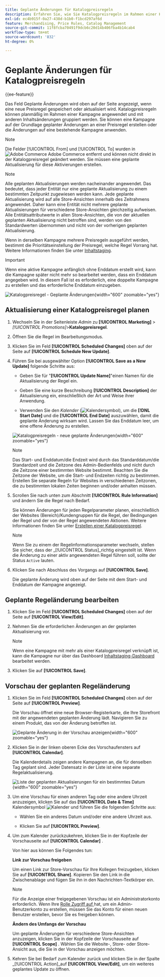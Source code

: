 ```yaml
---
title: Geplante Änderungen für Katalogpreisregeln
description: Erfahren Sie, wie Sie Katalogpreisregeln im Rahmen einer Kampagne planmäßig anwenden und mit anderen Inhaltsänderungen gruppieren können.
exl-id: ec4b915f-0a27-438d-b1b0-f1bcd297af6d
feature: Merchandising, Price Rules, Catalog Management
source-git-commit: 11f8fcba70491f9dcb6c20d14b406fba4b14cab4
workflow-type: tm+mt
source-wordcount: '832'
ht-degree: 0%

---
```


# Geplante Änderungen für Katalogpreisregeln

{{ee-feature}}

Das Feld Geplante Änderungen wird oben auf der Seite angezeigt, wenn eine neue Preisregel gespeichert oder aktualisiert wird. Katalogpreisregeln können planmäßig im Rahmen einer Kampagne angewendet und mit anderen Inhaltsänderungen gruppiert werden. Sie können eine Kampagne auf der Grundlage geplanter Änderungen an einer Preisregel erstellen oder die Änderungen auf eine bestehende Kampagne anwenden.

>[!NOTE]
>
>Die Felder [!UICONTROL From] und [!UICONTROL To] wurden in ![Adobe Commerce](../assets/adobe-logo.svg) Adobe Commerce entfernt und können nicht direkt in der Katalogpreisregel geändert werden. Sie müssen eine geplante Aktualisierung für diese Aktivierungen erstellen.

>[!NOTE]
>
>Alle geplanten Aktualisierungen werden nacheinander angewendet. Das bedeutet, dass jeder Entität nur eine geplante Aktualisierung zu einem bestimmten Zeitpunkt zugewiesen werden kann. Jede geplante Aktualisierung wird auf alle Store-Ansichten innerhalb des Zeitrahmens angewendet. Daher kann eine Entität nicht mehrere geplante Aktualisierungen für verschiedene Store-Ansichten gleichzeitig aufweisen. Alle Entitätsattributwerte in allen Store-Ansichten, die von der aktuellen geplanten Aktualisierung nicht betroffen sind, werden von den Standardwerten übernommen und nicht von der vorherigen geplanten Aktualisierung.

Wenn in derselben Kampagne mehrere Preisregeln ausgeführt werden, bestimmt die Prioritätseinstellung der Preisregel, welche Regel Vorrang hat. Weitere Informationen finden Sie unter [Inhaltstaging](../content-design/content-staging.md).

>[!IMPORTANT]
>
>Wenn eine aktive Kampagne anfänglich ohne Enddatum erstellt wird, kann die Kampagne später nicht mehr so bearbeitet werden, dass ein Enddatum angegeben wird. In diesem Fall ist es erforderlich, eine doppelte Kampagne zu erstellen und das erforderliche Enddatum einzugeben.

![Katalogpreisregel - Geplante Änderungen](./assets/price-rule-catalog-scheduled.png){width="600" zoomable="yes"}

## Aktualisierung einer Katalogpreisregel planen

1. Wechseln Sie in der Seitenleiste _Admin_ zu **[!UICONTROL Marketing]** > _[!UICONTROL Promotions]_>**Katalogpreisregel**.

1. Öffnen Sie die Regel im Bearbeitungsmodus.

1. Klicken Sie im Feld **[!UICONTROL Scheduled Changes]** oben auf der Seite auf **[!UICONTROL Schedule New Update]**.

1. Führen Sie bei ausgewählter Option **[!UICONTROL Save as a New Update]** folgende Schritte aus:

   - Geben Sie für &quot;**[!UICONTROL Update Name]**&quot;einen Namen für die Aktualisierung der Regel ein.

   - Geben Sie eine kurze Beschreibung **[!UICONTROL Description]** der Aktualisierung ein, einschließlich der Art und Weise ihrer Anwendung.

   - Verwenden Sie den _Kalender_ (![Kalendersymbol](../assets/icon-calendar.png)), um die **[!DNL Start Date]** und die **[!UICONTROL End Date]** auszuwählen, damit die geplante Änderung wirksam wird. Lassen Sie das Enddatum leer, um eine offene Änderung zu erstellen.

   ![Katalogpreisregeln - neue geplante Änderungen](./assets/price-rule-catalog-schedule-update.png){width="600" zoomable="yes"}

   >[!NOTE]
   >
   >Das Start- und Enddatum/die Endzeit wird durch das Standarddatum/die Standardzeit und die Zeitzone des Admin-Bedienfelds und nicht durch die Zeitzone einer bestimmten Website bestimmt. Beachten Sie die Zeitzone der Website, um die Start- und Endzeiten richtig zu bestimmen. Erstellen Sie separate Regeln für Websites in verschiedenen Zeitzonen, die zu bestimmten lokalen Zeiten beginnen und/oder anhalten müssen.

1. Scrollen Sie nach unten zum Abschnitt **[!UICONTROL Rule Information]** und ändern Sie die Regel nach Bedarf.

   Sie können Änderungen für jeden Regelparameter planen, einschließlich der Websites (Bereich)/Kundengruppen für die Regel, der Bedingungen der Regel und der von der Regel angewendeten Aktionen. Weitere Informationen finden Sie unter [Erstellen einer Katalogpreisregel](price-rules-catalog-create.md).

   >[!NOTE]
   >
   >Wenn Sie zu einem der Regelinformationsparameter wechseln, stellen Sie sicher, dass der _[!UICONTROL Status]_richtig eingestellt ist. Wenn die Änderung zu einer aktiv angewendeten Regel führen soll, sollte der Status `Active` lauten.

1. Klicken Sie nach Abschluss des Vorgangs auf **[!UICONTROL Save]**.

   Die geplante Änderung wird oben auf der Seite mit dem Start- und Enddatum der Kampagne angezeigt.

## Geplante Regeländerung bearbeiten

1. Klicken Sie im Feld **[!UICONTROL Scheduled Changes]** oben auf der Seite auf **[!UICONTROL View/Edit]**.

1. Nehmen Sie die erforderlichen Änderungen an der geplanten Aktualisierung vor.

   >[!NOTE]
   >
   >Wenn eine Kampagne mit mehr als einer Katalogpreisregel verknüpft ist, kann die Kampagne nur über das Dashboard [Inhaltstaging-Dashboard](../content-design/content-staging-dashboard.md) bearbeitet werden.

1. Klicken Sie auf **[!UICONTROL Save]**.

## Vorschau der geplanten Regeländerung

1. Klicken Sie im Feld **[!UICONTROL Scheduled Changes]** oben auf der Seite auf **[!UICONTROL Preview]**.

   Die Vorschau öffnet eine neue Browser-Registerkarte, die Ihre Storefront mit der angewendeten geplanten Änderung lädt. Navigieren Sie zu einem Produkt, das von der Änderung betroffen ist.

   ![Geplante Änderung in der Vorschau anzeigen](./assets/price-rule-catalog-scheduled-update-preview.png){width="600" zoomable="yes"}

1. Klicken Sie in der linken oberen Ecke des Vorschaufensters auf **[!UICONTROL Calendar]**.

   Die Kalenderdetails zeigen andere Kampagnen an, die für denselben Tag geplant sind. Jeder Datensatz in der Liste ist eine separate Regelaktualisierung.

   ![Liste der geplanten Aktualisierungen für ein bestimmtes Datum](./assets/price-rule-catalog-scheduled-preview-calendar.png){width="600" zoomable="yes"}

1. Um eine Vorschau für einen anderen Tag oder eine andere Uhrzeit anzuzeigen, klicken Sie auf das **[!UICONTROL Date & Time]** Kalendersymbol ![ Kalender ](../assets/icon-calendar.png) und führen Sie die folgenden Schritte aus:

   - Wählen Sie ein anderes Datum und/oder eine andere Uhrzeit aus.

   - Klicken Sie auf **[!UICONTROL Preview]**.

1. Um zum Kalender zurückzukehren, klicken Sie in der Kopfzeile der Vorschauseite auf **[!UICONTROL Calendar]** .

   Von hier aus können Sie Folgendes tun:

   **Link zur Vorschau freigeben**

   Um einen Link zur Store-Vorschau für Ihre Kollegen freizugeben, klicken Sie auf **[!UICONTROL Share]**. Kopieren Sie den Link in die Zwischenablage und fügen Sie ihn in den Nachrichten-Textkörper ein.

   >[!NOTE]
   >
   >Für die Anzeige einer freigegebenen Vorschau ist ein Administratorkonto erforderlich. Wenn Ihre [Rolle Zugriff auf ](../systems/permissions-user-roles.md) hat, um ein Admin-Benutzerkonto zu erstellen, müssen Sie das Konto für einen neuen Benutzer erstellen, bevor Sie es freigeben können.

   **Ändern des Umfangs der Vorschau**

   Um geplante Änderungen für verschiedene Store-Ansichten anzuzeigen, klicken Sie in der Kopfzeile der Vorschauseite auf **[!UICONTROL Scope]** . Wählen Sie die Website-, Store- oder Store-Ansicht aus, die Sie in der Vorschau anzeigen möchten.

1. Kehren Sie bei Bedarf zum Kalender zurück und klicken Sie in der Spalte _[!UICONTROL Action]_auf **[!UICONTROL View/Edit]**, um ein weiteres geplantes Update zu öffnen.
